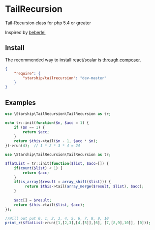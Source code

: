 TailRecursion
=============

Tail-Recursion class for php 5.4 or greater

Inspired by [beberlei](https://gist.github.com/beberlei/4145442)

## Install

The recommended way to install react/scalar is [through composer](http://getcomposer.org).

```JSON
{
    "require": {
        "starship/tailrecursion": "dev-master"
    }
}
```

## Examples

```php
use \Starship\TailRecursion\TailRecursion as tr;

echo tr::init(function($n, $acc = 1) {
    if ($n == 1) {
        return $acc;
    }
    return $this->tail($n - 1, $acc * $n);
})->run(4);  // 1 * 2 * 3 * 4 = 24
```

```php
use \Starship\TailRecursion\TailRecursion as tr;

$flatList = tr::init(function($list, $acc=[]) {
	if(count($list) < 1) {
		return $acc;
	}
	if(is_array($result = array_shift($list))) {	
		 return $this->tail(array_merge($result, $list), $acc);	
	}
	
	$acc[] = $result;		
	return $this->tail($list, $acc);
});

//Will out put 0, 1, 2, 3, 4, 5, 6, 7, 8, 9, 10
print_r($flatList->run([1,[2,3],[4,[5]],[6], [7,[8,9],10]], [0])); 
```
